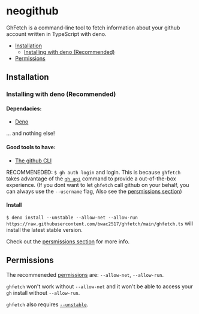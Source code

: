 # neogithub
 
GhFetch is a command-line tool to fetch information about your github account written in TypeScript with deno.

- [Installation](https://github.com/bwac2517/ghfetch#installation)
  - [Installing with deno (Recommended)](https://github.com/bwac2517/ghfetch#installing-with-deno-recommended)
- [Permissions](https://github.com/bwac2517/ghfetch#permissions)

## Installation

### Installing with deno (Recommended)

#### Dependacies:
 - [Deno](https://deno.land/#installation)

... and nothing else!

#### Good tools to have:
 - [The github CLI](https://cli.github.com/)

RECOMMENEDED: `$ gh auth login` and login. This is because `ghfetch` takes advantage of the [`gh api`](https://cli.github.com/manual/gh_api) command to provide a out-of-the-box experience.
(If you dont want to let `ghfetch` call github on your behalf, you can always use the `--username` flag, Also see the [persmissions section](https://github.com/bwac2517/ghfetch#permissions))

#### Install

`$ deno install --unstable --allow-net --allow-run https://raw.githubusercontent.com/bwac2517/ghfetch/main/ghfetch.ts` will install the latest stable version.

Check out the [persmissions section](https://github.com/bwac2517/ghfetch#permissions) for more info.

## Permissions

The recommeneded [permissions](https://deno.land/manual@v1.9.0/getting_started/permissions) are: `--allow-net`, `--allow-run`.

`ghfetch` won't work without `--allow-net` and it won't be able to access your `gh` install without `--allow-run`.

`ghfetch` also requires [`--unstable`](https://deno.land/manual@v1.9.0/examples/os_signals#concepts).
